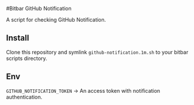 #Bitbar GitHub Notification

A script for checking GitHub Notification.

## Install

Clone this repository and symlink `github-notification.1m.sh` to your bitbar scripts directory.

## Env

`GITHUB_NOTIFICATION_TOKEN` -> An access token with notification authentication.
